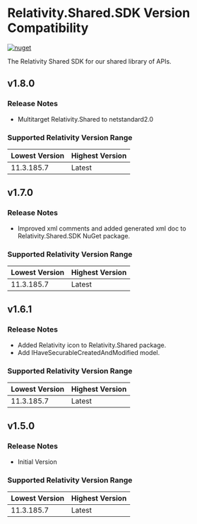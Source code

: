 # Relativity.Shared.SDK Version Compatibility

[![nuget](https://img.shields.io/nuget/v/Relativity.Shared.SDK.svg)](https://www.nuget.org/packages/Relativity.Shared.SDK)

The Relativity Shared SDK for our shared library of APIs.

## v1.8.0

### Release Notes

- Multitarget Relativity.Shared to netstandard2.0

### Supported Relativity Version Range

Lowest Version | Highest Version
--- | ---
11.3.185.7 | Latest

## v1.7.0

### Release Notes

- Improved xml comments and added generated xml doc to Relativity.Shared.SDK NuGet package.

### Supported Relativity Version Range

Lowest Version | Highest Version
--- | ---
11.3.185.7 | Latest

## v1.6.1

### Release Notes

- Added Relativity icon to Relativity.Shared package.
- Add IHaveSecurableCreatedAndModified model.

### Supported Relativity Version Range

Lowest Version | Highest Version
--- | ---
11.3.185.7 | Latest

## v1.5.0

### Release Notes

- Initial Version

### Supported Relativity Version Range

Lowest Version | Highest Version
--- | ---
11.3.185.7 | Latest

